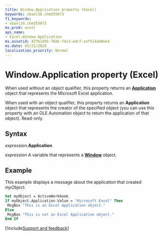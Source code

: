 ```yaml
---
title: Window.Application property (Excel)
keywords: vbaxl10.chm355073
f1_keywords:
- vbaxl10.chm355073
ms.prod: excel
api_name:
- Excel.Window.Application
ms.assetid: 42761d92-76de-f4c2-edcf-cef514ab0ee4
ms.date: 05/21/2019
localization_priority: Normal
---
```



# Window.Application property (Excel)

When used without an object qualifier, this property returns an **[Application](Excel.Application(object).md)** object that represents the Microsoft Excel application. 

When used with an object qualifier, this property returns an **Application** object that represents the creator of the specified object (you can use this property with an OLE Automation object to return the application of that object). Read-only.


## Syntax

_expression_.**Application**

_expression_ A variable that represents a **[Window](Excel.Window.md)** object.


## Example

This example displays a message about the application that created _myObject_.

```vb
Set myObject = ActiveWorkbook 
If myObject.Application.Value = "Microsoft Excel" Then 
 MsgBox "This is an Excel Application object." 
Else 
 MsgBox "This is not an Excel Application object." 
End If
```



[!include[Support and feedback](~/includes/feedback-boilerplate.md)]